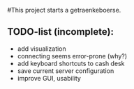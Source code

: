 #This project starts a getraenkeboerse.

## TODO-list (incomplete):

* add visualization
* connecting seems error-prone (why?)
* add keyboard shortcuts to cash desk
* save current server configuration
* improve GUI, usability
